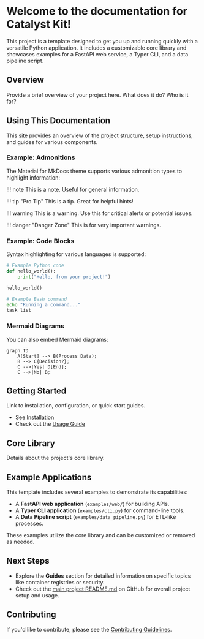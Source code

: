 # Welcome to the documentation for **Catalyst Kit**!

This project is a template designed to get you up and running quickly with a versatile Python application. It includes a customizable core library and showcases examples for a FastAPI web service, a Typer CLI, and a data pipeline script.

## Overview

Provide a brief overview of your project here. What does it do? Who is it for?

## Using This Documentation

This site provides an overview of the project structure, setup instructions, and guides for various components.

### Example: Admonitions

The Material for MkDocs theme supports various admonition types to highlight information:

!!! note
    This is a note. Useful for general information.

!!! tip "Pro Tip"
    This is a tip. Great for helpful hints!

!!! warning
    This is a warning. Use this for critical alerts or potential issues.

!!! danger "Danger Zone"
    This is for very important warnings.

### Example: Code Blocks

Syntax highlighting for various languages is supported:

```python
# Example Python code
def hello_world():
    print("Hello, from your project!")

hello_world()
```

```bash
# Example Bash command
echo "Running a command..."
task list
```

### Mermaid Diagrams

You can also embed Mermaid diagrams:

```mermaid
graph TD
    A[Start] --> B(Process Data);
    B --> C{Decision?};
    C -->|Yes| D[End];
    C -->|No| B;
```

## Getting Started

Link to installation, configuration, or quick start guides.

- See [Installation](./installation.md)
- Check out the [Usage Guide](./usage.md)

## Core Library

Details about the project's core library.

## Example Applications

This template includes several examples to demonstrate its capabilities:
- A **FastAPI web application** (`examples/web/`) for building APIs.
- A **Typer CLI application** (`examples/cli.py`) for command-line tools.
- A **Data Pipeline script** (`examples/data_pipeline.py`) for ETL-like processes.

These examples utilize the core library and can be customized or removed as needed.

## Next Steps

- Explore the **Guides** section for detailed information on specific topics like container registries or security.
- Check out the [main project README.md](https://github.com/{{GITHUB_USERNAME}}/{{PROJECT_SLUG}}/blob/main/README.md) on GitHub for overall project setup and usage.

## Contributing

If you'd like to contribute, please see the [Contributing Guidelines](https://github.com/{{GITHUB_USERNAME}}/{{PROJECT_SLUG}}/blob/main/CONTRIBUTING.md).
